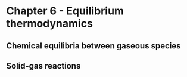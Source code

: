 # Chapter 6 - Equilibrium thermodynamics

## Chemical equilibria between gaseous species

## Solid-gas reactions
